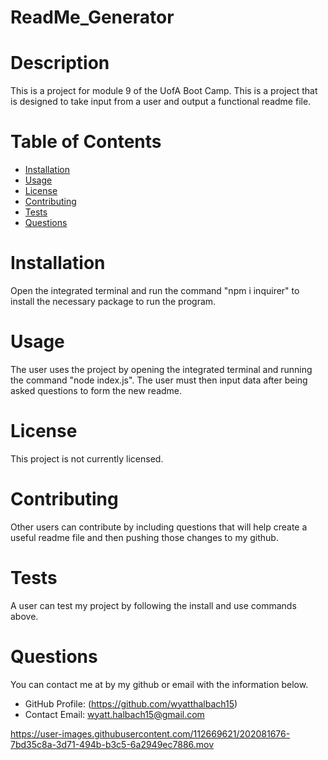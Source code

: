 # ReadMe_Generator

  # Description
  This is a project for module 9 of the UofA Boot Camp. This is a project that is designed to take input from a user and output a functional readme file. 
  
  # Table of Contents 
  * [Installation](#Installation)
  * [Usage](#Usage)
  * [License](#License)
  * [Contributing](#Contributing)
  * [Tests](#Tests)
  * [Questions](#Questions)
      
  # Installation
  Open the integrated terminal and run the command "npm i inquirer" to install the necessary package to run the program.
  
  # Usage
  The user uses the project by opening the integrated terminal and running the command "node index.js". The user must then input data after being asked questions to form the new readme.
  
  # License 
  This project is not currently licensed.
  
  
  # Contributing 
  Other users can contribute by including questions that will help create a useful readme file and then pushing those changes to my github.
  
  # Tests
  A user can test my project by following the install and use commands above.
  
  # Questions 
  You can contact me at by my github or email with the information below.
  * GitHub Profile: (https://github.com/wyatthalbach15)
  * Contact Email: wyatt.halbach15@gmail.com
  
  

https://user-images.githubusercontent.com/112669621/202081676-7bd35c8a-3d71-494b-b3c5-6a2949ec7886.mov


  
  
